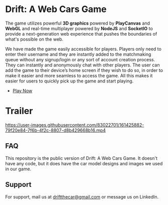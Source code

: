 
# Drift: A Web Cars Game

The game utilizes powerful **3D graphics** powered by **PlayCanvas** and **WebGL** and real-time multiplayer powered by **NodeJS** and **SocketIO** to provide a next-generation web experience that pushes the boundaries of what's possible on the web.

We have made the game easily accessible for players. Players only need to enter their username and they are instantly added to the matchmaking queue without any signup/login or any sort of account creation process. They can instantly and anonymously chat with other players. The user can add the game to their device’s home screen if they wish to do so, in order to make it easier and more seamless to access the game. All this makes it easier for users to quickly pick up the game and start playing.
- [Play Now](https://driftgame.glitch.me/)
# Trailer
https://user-images.githubusercontent.com/83022701/161425882-79f20e84-7f6b-4f2c-8807-d8b429668b16.mp4

## FAQ
This repository is the public version of Drift: A Web Cars Game. It doesn't have any code, but it does have the car model designs and images we used in our game.
## Support

For support, mail us at driftthecar@gmail.com or message us on LinkedIn.







